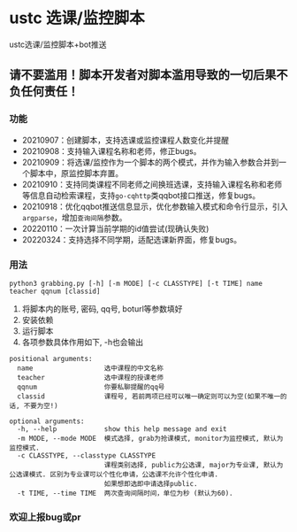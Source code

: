 # ustc 选课/监控脚本

ustc选课/监控脚本+bot推送

## 请不要滥用！脚本开发者对脚本滥用导致的一切后果不负任何责任！  

### 功能

- 20210907：创建脚本，支持选课或监控课程人数变化并提醒
- 20210908：支持输入课程名称和老师，修正bugs。
- 20210909：将选课/监控作为一个脚本的两个模式，并作为输入参数合并到一个脚本中，原监控脚本弃置。
- 20210910：支持同类课程不同老师之间换班选课，支持输入课程名称和老师等信息自动检索课程，支持`go-cqhttp`类qqbot接口推送，修复bugs。
- 20210918：优化qqbot推送信息显示，优化参数输入模式和命令行显示，引入`argparse`，增加`查询间隔`参数。
- 20220110：一次计算当前学期的id值尝试(现确认失败)
- 20220324：支持选择不同学期，适配选课新界面，修复bugs。

### 用法

`python3 grabbing.py [-h] [-m MODE] [-c CLASSTYPE] [-t TIME] name teacher qqnum [classid]`

1. 将脚本内的账号, 密码, qq号, boturl等参数填好
2. 安装依赖
3. 运行脚本
4. 各项参数具体作用如下, -h也会输出

```none
positional arguments:
  name                  选中课程的中文名称
  teacher               选中课程的授课老师
  qqnum                 你要私聊提醒的qq号
  classid               课程号, 若前两项已经可以唯一确定则可以为空(如果不唯一的话, 不要为空!)

optional arguments:
  -h, --help            show this help message and exit
  -m MODE, --mode MODE  模式选择, grab为抢课模式, monitor为监控模式, 默认为监控模式.
  -c CLASSTYPE, --classtype CLASSTYPE
                        课程类别选择, public为公选课, major为专业课, 默认为公选课模式. 区别为专业课可以个性化申请，公选课不允许个性化申请.
                        如果想即选即中请选择public.
  -t TIME, --time TIME  两次查询间隔时间，单位为秒 (默认为60).
```

### 欢迎上报bug或pr
